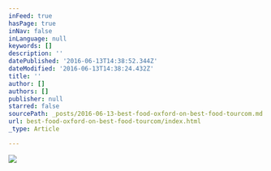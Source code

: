 ```yaml
---
inFeed: true
hasPage: true
inNav: false
inLanguage: null
keywords: []
description: ''
datePublished: '2016-06-13T14:38:52.344Z'
dateModified: '2016-06-13T14:38:24.432Z'
title: ''
author: []
authors: []
publisher: null
starred: false
sourcePath: _posts/2016-06-13-best-food-oxford-on-best-food-tourcom.md
url: best-food-oxford-on-best-food-tourcom/index.html
_type: Article

---
```

![](https://the-grid-user-content.s3-us-west-2.amazonaws.com/0a4ce79c-4047-49c5-bd3e-160e984e8f51.png)